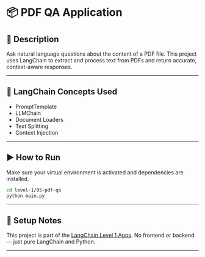 # 📦 PDF QA Application

## 📘 Description

Ask natural language questions about the content of a PDF file. This project uses LangChain to extract and process text from PDFs and return accurate, context-aware responses.

---

## 🧠 LangChain Concepts Used

- PromptTemplate
- LLMChain
- Document Loaders
- Text Splitting
- Context Injection

---

## ▶️ How to Run

Make sure your virtual environment is activated and dependencies are installed.

```bash
cd level-1/05-pdf-qa
python main.py
```

---

## 🔧 Setup Notes

This project is part of the [LangChain Level 1 Apps](../../README.md).
No frontend or backend — just pure LangChain and Python.

---
